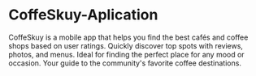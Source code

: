 # CoffeSkuy-Aplication
 CoffeSkuy is a mobile app that helps you find the best cafés and coffee shops based on user ratings. Quickly discover top spots with reviews, photos, and menus. Ideal for finding the perfect place for any mood or occasion. Your guide to the community's favorite coffee destinations.
